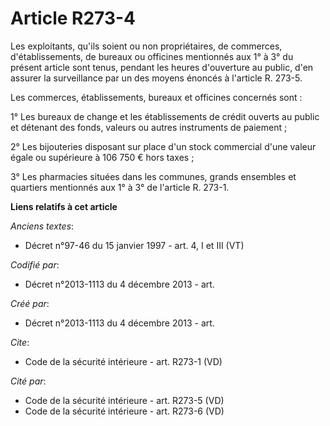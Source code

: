 # Article R273-4

Les exploitants, qu'ils soient ou non propriétaires, de commerces, d'établissements, de bureaux ou officines mentionnés aux
1° à 3° du présent article sont tenus, pendant les heures d'ouverture au public, d'en assurer la surveillance par un des
moyens énoncés à l'article R. 273-5. 

Les commerces, établissements, bureaux et officines concernés sont : 

1° Les bureaux de change et les établissements de crédit ouverts au public et détenant des fonds, valeurs ou autres
instruments de paiement ; 

2° Les bijouteries disposant sur place d'un stock commercial d'une valeur égale ou supérieure à 106 750 € hors taxes ; 

3° Les pharmacies situées dans les communes, grands ensembles et quartiers mentionnés aux 1° à 3° de l'article R. 273-1.

**Liens relatifs à cet article**

_Anciens textes_:

  - Décret n°97-46 du 15 janvier 1997 - art. 4, I et III (VT)

_Codifié par_:

  - Décret n°2013-1113 du 4 décembre 2013 - art.

_Créé par_:

  - Décret n°2013-1113 du 4 décembre 2013 - art.

_Cite_:

  - Code de la sécurité intérieure - art. R273-1 (VD)

_Cité par_:

  - Code de la sécurité intérieure - art. R273-5 (VD)
  - Code de la sécurité intérieure - art. R273-6 (VD)
